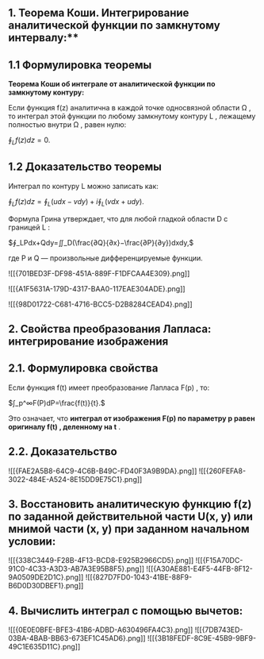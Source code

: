 ## 1. Теорема Коши. Интегрирование аналитической функции по замкнутому интервалу:**

## **1.1 Формулировка теоремы**

**Теорема Коши об интеграле от аналитической функции по замкнутому контуру:**

Если функция f(z) аналитична в каждой точке односвязной области Ω , то интеграл этой функции по любому замкнутому контуру L , лежащему полностью внутри Ω , равен нулю:

$∮_L​f(z)dz=0.​$

## 1.2 Доказательство теоремы

Интеграл по контуру L можно записать как:

$∮_L​f(z)dz=∮_L​(udx−vdy)+i∮_L​(vdx+udy).$

Формула Грина утверждает, что для любой гладкой области D с границей L :

$∮_L​Pdx+Qdy=∬_D​(\frac{∂Q}{∂x}​−\frac{∂P}{∂y}​)dxdy,$

где P и Q — произвольные дифференцируемые функции.

![[{701BED3F-DF98-451A-889F-F1DFCAA4E309}.png]]

![[{A1F5631A-179D-4317-BAA0-117EAE304ADE}.png]]

![[{98D01722-C681-4716-BCC5-D2B8284CEAD4}.png]]

## **2. Свойства преобразования Лапласа: интегрирование изображения**

## **2.1. Формулировка свойства**

Если функция f(t) имеет преобразование Лапласа F(p) , то:

$∫_p^∞​F(P)dP=\frac{f(t)}{t}​.​$

Это означает, что **интеграл от изображения F(p) по параметру p равен оригиналу f(t) , деленному на t** .

## **2.2. Доказательство**

![[{FAE2A5B8-64C9-4C6B-B49C-FD40F3A9B9DA}.png]]
![[{260FEFA8-3022-484E-A524-8E15DD9E75C1}.png]]
## **3. Восстановить аналитическую функцию f(z) по заданной действительной части U(x, y) или мнимой части (х, у) при заданном начальном условии:**
![[{338C3449-F28B-4F13-BCD8-E925B2966CD5}.png]]
![[{F15A70DC-91C0-4C33-A3D3-AB7A3E95B8F5}.png]]
![[{A30AE881-E4F5-44FB-8F12-9A0509DE2D1C}.png]]
![[{827D7FD0-1043-41BE-88F9-B6D0D30DBEF1}.png]]
## **4. Вычислить интеграл с помощью вычетов:**

![[{0E0E0BFE-BFE3-41B6-ADBD-A630496FA4C3}.png]]
![[{7DB743ED-03BA-4BAB-BB63-673EF1C45AD6}.png]]
![[{3B18FEDF-8C9E-45B9-9BF9-49C1E635D11C}.png]]

